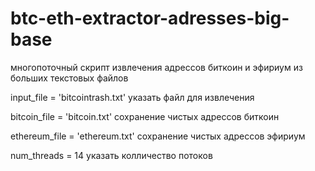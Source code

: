 # btc-eth-extractor-adresses-big-base
многопоточный скрипт извлечения адрессов биткоин и эфириум из больших текстовых файлов

input_file = 'bitcointrash.txt'  указать файл для извлечения

bitcoin_file = 'bitcoin.txt'    сохранение чистых адрессов биткоин

ethereum_file = 'ethereum.txt'  сохранение чистых адрессов эфириум

num_threads = 14  указать колличество потоков

